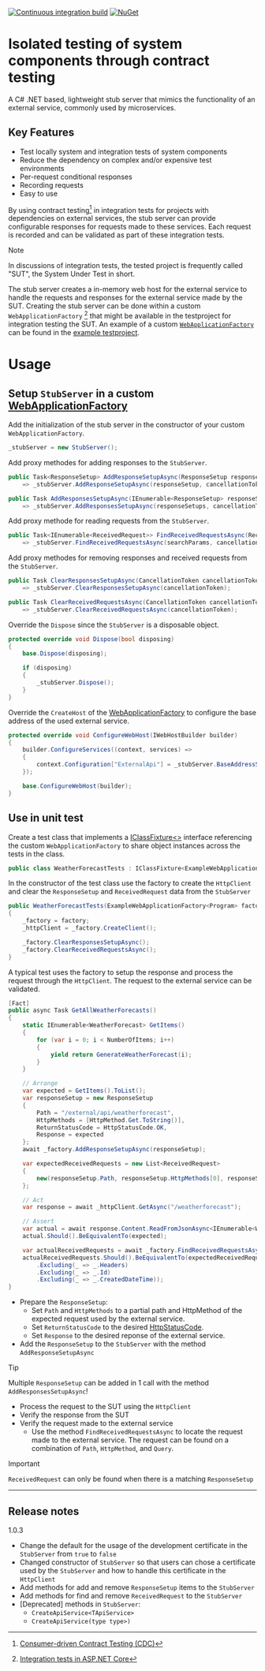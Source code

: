 [![Continuous integration build](https://github.com/cympatic/stub/actions/workflows/ci.yml/badge.svg)](https://github.com/cympatic/stub)
[![NuGet](https://img.shields.io/nuget/v/Cympatic.Extensions.Stub)](https://www.nuget.org/packages/Cympatic.Extensions.Stub)
# Isolated testing of system components through contract testing

A C# .NET based, lightweight stub server that mimics the functionality of an external service, commonly used by microservices. 

## Key Features

- Test locally system and integration tests of system components
- Reduce the dependency on complex and/or expensive test environments
- Per-request conditional responses
- Recording requests
- Easy to use

By using contract testing[^1^] in integration tests for projects with dependencies on external services, the stub server can provide configurable responses for requests made to these services. Each request is recorded and can be validated as part of these integration tests.
[^1^]: [Consumer-driven Contract Testing (CDC)](https://microsoft.github.io/code-with-engineering-playbook/automated-testing/cdc-testing/)

> [!NOTE]
> In discussions of integration tests, the tested project is frequently called "SUT", the System Under Test in short. 

The stub server creates a in-memory web host for the external service to handle the requests and responses for the external service made by the SUT. Creating the stub server can be done within a custom `WebApplicationFactory` [^2^] that might be available in the testproject for integration testing the SUT. An example of a custom [`WebApplicationFactory`](source/Examples/Cympatic.Stub.Example.WebApplication.IntegrationTests/Factories/ExampleWebApplicationFactory.cs) can be found in the [example testproject](source/Examples/Cympatic.Stub.Example.WebApplication.IntegrationTests).

[^2^]: [Integration tests in ASP.NET Core](https://learn.microsoft.com/en-us/aspnet/core/test/integration-tests)

# Usage

## Setup `StubServer` in a custom [WebApplicationFactory](https://learn.microsoft.com/en-us/dotnet/api/microsoft.aspnetcore.mvc.testing.webapplicationfactory-1)
Add the initialization of the stub server in the constructor of your custom `WebApplicationFactory`.
``` C#
_stubServer = new StubServer();
```

Add proxy methodes for adding responses to the `StubServer`.
``` c#
public Task<ResponseSetup> AddResponseSetupAsync(ResponseSetup responseSetup, CancellationToken cancellationToken = default)
    => _stubServer.AddResponseSetupAsync(responseSetup, cancellationToken);

public Task AddResponsesSetupAsync(IEnumerable<ResponseSetup> responseSetups, CancellationToken cancellationToken = default)
    => _stubServer.AddResponsesSetupAsync(responseSetups, cancellationToken);
```

Add proxy methode for reading requests from the `StubServer`.
``` c#
public Task<IEnumerable<ReceivedRequest>> FindReceivedRequestsAsync(ReceivedRequestSearchParams searchParams, CancellationToken cancellationToken = default)
    => _stubServer.FindReceivedRequestsAsync(searchParams, cancellationToken);
```

Add proxy methodes for removing responses and received requests from the `StubServer`.
``` c#
public Task ClearResponsesSetupAsync(CancellationToken cancellationToken = default)
    => _stubServer.ClearResponsesSetupAsync(cancellationToken);

public Task ClearReceivedRequestsAsync(CancellationToken cancellationToken = default)
    => _stubServer.ClearReceivedRequestsAsync(cancellationToken);
```

Override the `Dispose` since the `StubServer` is a disposable object.
``` C#
protected override void Dispose(bool disposing)
{
    base.Dispose(disposing);

    if (disposing)
    {
        _stubServer.Dispose();
    }
}
```

Override the `CreateHost` of the [WebApplicationFactory](https://learn.microsoft.com/en-us/dotnet/api/microsoft.aspnetcore.mvc.testing.webapplicationfactory-1) to configure the base address of the used external service.
``` C#
protected override void ConfigureWebHost(IWebHostBuilder builder)
{
    builder.ConfigureServices((context, services) =>
    {
        context.Configuration["ExternalApi"] = _stubServer.BaseAddressStub.ToString();
    });

    base.ConfigureWebHost(builder);
}
```

## Use in unit test

Create a test class that implements a [IClassFixture<>](https://xunit.net/docs/shared-context#class-fixture) interface referencing the custom `WebApplicationFactory` to share object instances across the tests in the class.
``` C#
public class WeatherForecastTests : IClassFixture<ExampleWebApplicationFactory<Program>>
```

In the constructor of the test class use the factory to create the `HttpClient` and clear the `ResponseSetup` and `ReceivedRequest` data from the `StubServer`
``` C#
public WeatherForecastTests(ExampleWebApplicationFactory<Program> factory)
{
    _factory = factory;
    _httpClient = _factory.CreateClient();

    _factory.ClearResponsesSetupAsync();
    _factory.ClearReceivedRequestsAsync();
}
```

A typical test uses the factory to setup the response and process the request through the `HttpClient`. The request to the external service can be validated.
``` C#
[Fact]
public async Task GetAllWeatherForecasts()
{
    static IEnumerable<WeatherForecast> GetItems()
    {
        for (var i = 0; i < NumberOfItems; i++)
        {
            yield return GenerateWeatherForecast(i);
        }
    }

    // Arrange
    var expected = GetItems().ToList();
    var responseSetup = new ResponseSetup
    {
        Path = "/external/api/weatherforecast",
        HttpMethods = [HttpMethod.Get.ToString()],
        ReturnStatusCode = HttpStatusCode.OK,
        Response = expected
    };
    await _factory.AddResponseSetupAsync(responseSetup);

    var expectedReceivedRequests = new List<ReceivedRequest>
    {
        new(responseSetup.Path, responseSetup.HttpMethods[0], responseSetup.Query, responseSetup.Headers, string.Empty, true)
    };

    // Act
    var response = await _httpClient.GetAsync("/weatherforecast");

    // Assert
    var actual = await response.Content.ReadFromJsonAsync<IEnumerable<WeatherForecast>>();
    actual.Should().BeEquivalentTo(expected);

    var actualReceivedRequests = await _factory.FindReceivedRequestsAsync(new ReceivedRequestSearchParams("/external/api/weatherforecast", [HttpMethod.Get.ToString()]));
    actualReceivedRequests.Should().BeEquivalentTo(expectedReceivedRequests, options => options
        .Excluding(_ => _.Headers)
        .Excluding(_ => _.Id)
        .Excluding(_ => _.CreatedDateTime));
}
```
- Prepare the `ResponseSetup`:
    - Set `Path` and `HttpMethods` to a partial path and HttpMethod of the expected request used by the external service.
    - Set `ReturnStatusCode` to the desired [HttpStatusCode](https://learn.microsoft.com/en-us/dotnet/api/system.net.httpstatuscode).
    - Set `Response` to the desired reponse of the external service.
- Add the `ResponseSetup` to the `StubServer` with the method `AddResponseSetupAsync`

> [!TIP]
> Multiple `ResponseSetup` can be added in 1 call with the method `AddResponsesSetupAsync`!

- Process the request to the SUT using the `HttpClient`
- Verify the response from the SUT
- Verify the request made to the external service
    - Use the method `FindReceivedRequestsAsync` to locate the request made to the external service. The request can be found on a combination of `Path`, `HttpMethod`, and `Query`.

> [!IMPORTANT]
> `ReceivedRequest` can only be found when there is a matching `ResponseSetup` 

---

## Release notes

1.0.3
- Change the default for the usage of the development certificate in the `StubServer` from `true` to `false`
- Changed constructor of `StubServer` so that users can chose a certificate used by the `StubServer` and how to handle this certificate in the `HttpClient`
- Add methods for add and remove `ResponseSetup` items to the `StubServer`
- Add methods for find and remove `ReceivedRequest` to the `StubServer`
- [Deprecated] methods in `StubServer`:
  - `CreateApiService<TApiService>`
  - `CreateApiService(type type>)`
